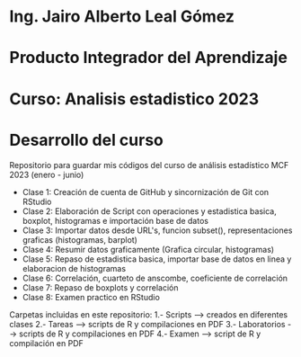 # Ing. Jairo Alberto Leal Gómez
# Producto Integrador del Aprendizaje
# Curso: Analisis estadistico 2023
# Desarrollo del curso

Repositorio para guardar mis códigos del curso de análisis estadístico MCF 2023 (enero - junio)

- Clase 1: Creación de cuenta de GitHub y sincornización de Git con RStudio
- Clase 2: Elaboración de Script con operaciones y estadistica basica, boxplot, histogramas e importación base de datos
- Clase 3: Importar datos desde URL's, funcion subset(), representaciones graficas (histogramas, barplot)
- Clase 4: Resumir datos graficamente (Grafica circular, histogramas)
- Clase 5: Repaso de estadistica basica, importar base de datos en linea y elaboracion de histogramas
- Clase 6: Correlación, cuarteto de anscombe, coeficiente de correlación
- Clase 7: Repaso de boxplots y correlación
- Clase 8: Examen practico en RStudio

Carpetas incluidas en este repositorio:
1.- Scripts --> creados en diferentes clases
2.- Tareas --> scripts de R y compilaciones en PDF
3.- Laboratorios --> scripts de R y compilaciones en PDF
4.- Examen --> script de R y compilación en PDF
